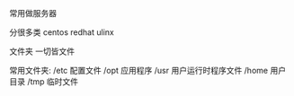 常用做服务器

分很多类  centos redhat ulinx

文件夹 一切皆文件

常用文件夹:
/etc 配置文件
/opt 应用程序
/usr 用户运行时程序文件
/home 用户目录
/tmp   临时文件